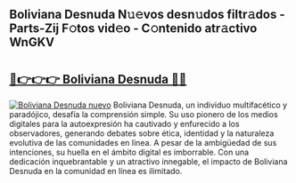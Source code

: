 ## Boliviana Desnuda N𝚞𝚎vos desn𝚞dos filtr𝚊dos - Parts-Zij F𝚘tos vid𝚎o - C𝚘ntenido atr𝚊ctivo WnGKV

# <h2><a href="http://mb2d8z.tromn.icu/?c=Boliviana+Desnuda">🔗👉👉👉 Boliviana Desnuda 🔗🔗</a></h2>

[![Boliviana Desnuda nuevo](https://i.imgur.com/pEAQMta.gif)](http://mb2d8z.tromn.icu/?c=Boliviana+Desnuda)
Boliviana Desnuda, un individuo multifacético y paradójico, desafía la comprensión simple. Su uso pionero de los medios digitales para la autoexpresión ha cautivado y enfurecido a los observadores, generando debates sobre ética, identidad y la naturaleza evolutiva de las comunidades en línea. A pesar de la ambigüedad de sus intenciones, su huella en el ámbito digital es imborrable. Con una dedicación inquebrantable y un atractivo innegable, el impacto de Boliviana Desnuda en la comunidad en línea es ilimitado.
